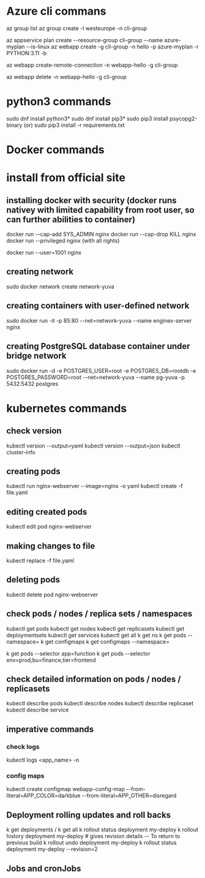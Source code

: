 # Azure cli commans

az group list
az group create -l westeurope -n cli-group

az appservice plan create --resource-group cli-group --name azure-myplan --is-linux
az webapp create -g cli-group -n hello -p azure-myplan -r PYTHON:3.11 -b 


az webapp create-remote-connection -n webapp-hello -g cli-group

az webapp delete -n webapp-hello -g cli-group


# python3 commands

sudo dnf install python3*
sudo dnf install pip3*
sudo pip3 install psycopg2-binary (or) sudo pip3 install -r requirements.txt


# Docker commands
# install from official site 

## installing docker with security (docker runs nativey with limited capability from root user, so can further abilities to container)
docker run --cap-add SYS_ADMIN nginx
docker run --cap-drop KILL nginx
docker run --privileged nginx (with all rights)

docker run --user=1001 nginx

## creating network
sudo docker network create network-yuva
## creating containers with user-defined network
sudo docker run -it -p 85:80 --net=network-yuva --name enginex-server nginx

## creating PostgreSQL database container under bridge network
sudo docker run -d -e POSTGRES_USER=root -e POSTGRES_DB=rootdb -e POSTGRES_PASSWORD=root --net=network-yuva --name pg-yuva -p 5432:5432 postgres

# kubernetes commands
## check version
kubectl version --output=yaml
kubectl version --output=json
kubectl cluster-info

## creating pods 
kubectl run nginx-webserver --image=nginx -o yaml
kubectl create -f file.yaml

## editing created pods
kubectl edit pod nginx-webserver

## making changes to file
kubectl replace -f file.yaml

## deleting pods
kubectl delete pod nginx-webserver

## check pods / nodes / replica sets / namespaces 
kubectl get pods
kubectl get nodes
kubectl get replicasets
kubectl get deploymentsets
kubectl get services
kubectl get all
k get ns
k get pods --namespace=<typehere>
k get configmaps
k get configmaps --namespace=<typehere>

k get pods --selector app=function
k get pods --selector env=prod,bu=finance,tier=frontend

## check detailed information on pods / nodes / replicasets
kubectl describe pods
kubectl describe nodes
kubectl describe replicaset
kubectl describe service



## imperative commands
### check logs
kubectl logs <app_name> -n <namespace-here>
### config maps
kubectl create configmap webapp-config-map --from-literal=APP_COLOR=darkblue --from-literal=APP_OTHER=disregard



## Deployment rolling updates and roll backs
k get deployments  / k get all
k rollout status deployment my-deploy
k rollout history deployment my-deploy    # gives revision details
-- To return to previous build
  k rollout undo deployment my-deploy
  k rollout status deployment my-deploy --revision=2

## Jobs and cronJobs
